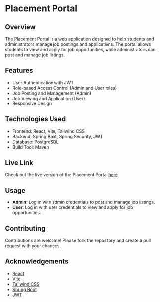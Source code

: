 # Placement Portal

## Overview

The Placement Portal is a web application designed to help students and administrators manage job postings and applications. The portal allows students to view and apply for job opportunities, while administrators can post and manage job listings.

## Features

- User Authentication with JWT
- Role-based Access Control (Admin and User roles)
- Job Posting and Management (Admin)
- Job Viewing and Application (User)
- Responsive Design

## Technologies Used

- Frontend: React, Vite, Tailwind CSS
- Backend: Spring Boot, Spring Security, JWT
- Database: PostgreSQL
- Build Tool: Maven

## Live Link

Check out the live version of the Placement Portal [here](https://my-placement-portal.vercel.app/?vercelToolbarCode=ZDiGTKy34gmQljd).

## Usage

- **Admin**: Log in with admin credentials to post and manage job listings.
- **User**: Log in with user credentials to view and apply for job opportunities.

## Contributing

Contributions are welcome! Please fork the repository and create a pull request with your changes.


## Acknowledgements

- [React](https://reactjs.org/)
- [Vite](https://vitejs.dev/)
- [Tailwind CSS](https://tailwindcss.com/)
- [Spring Boot](https://spring.io/projects/spring-boot)
- [JWT](https://jwt.io/)
